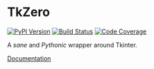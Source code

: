 # TkZero
[![PyPI Version][pypi-image]][pypi-url]
[![Build Status][build-image]][build-url]
[![Code Coverage][coverage-image]][coverage-url]

A _sane_ and _Pythonic_ wrapper around Tkinter.

[Documentation](https://bobingstern.github.io/TkZero/)

<!-- Badges -->

[pypi-image]: https://img.shields.io/pypi/v/TkZero
[pypi-url]: https://pypi.org/project/TkZero/
[build-image]: https://github.com/UnsignedArduino/TkZero/actions/workflows/build.yml/badge.svg
[build-url]: https://github.com/UnsignedArduino/TkZero/actions/workflows/build.yml
[coverage-image]: https://codecov.io/gh/UnsignedArduino/TkZero/branch/main/graph/badge.svg?token=ZUP6MD6INL
[coverage-url]: https://codecov.io/gh/UnsignedArduino/TkZero
[docs]: https://bobingstern.github.io/TkZero/
